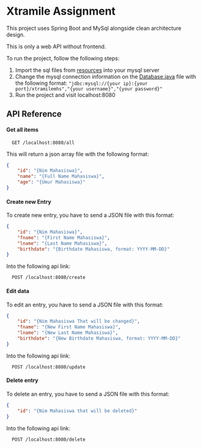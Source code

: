 
# Xtramile Assignment

This project uses Spring Boot and MySql alongside clean architecture design.

This is only a web API without frontend.

To run the project, follow the following steps:

1. Import the sql files from [resources](alpha/src/main/resources) into your mysql server
2. Change the mysql connection information on the [Database.java](alpha/src/main/java/com/sg/xtramile/infrastructure/persistence/DataBase.java) file with the following format:   ```
"jdbc:mysql://{your ip}:{your port}/xtramilemhs","{your username}","{your password}" ```
4. Run the project and visit localhost:8080




## API Reference

#### Get all items

```http
  GET /localhost:8080/all
```
This will return a json array file with the following format:

```json
{
    "id": "{Nim Mahasiswa}",
    "name": "{Full Name Mahasiswa}",
    "age": "{Umur Mahasiswa}"
}
```
#### Create new Entry
To create new entry, you have to send a JSON file with this format:
```json
{
    "id": "{Nim Mahasiswa}",
    "fname": "{First Name Mahasiswa}",
    "lname": "{Last Name Mahasiswa}",
    "birthdate": "{Birthdate Mahasiswa, format: YYYY-MM-DD}"
}
```
Into the following api link:
```http
  POST /localhost:8080/create
```
#### Edit data
To edit an entry, you have to send a JSON file with this format:
```json
{
    "id": "{Nim Mahasiswa That will be changed}",
    "fname": "{New First Name Mahasiswa}",
    "lname": "{New Last Name Mahasiswa}",
    "birthdate": "{New Birthdate Mahasiswa, format: YYYY-MM-DD}"
}
```
Into the following api link:
```http
  POST /localhost:8080/update
```
#### Delete entry
To delete an entry, you have to send a JSON file with this format:
```json
{
    "id": "{Nim Mahasiswa that will be deleted}"
}
```
Into the following api link:
```http
  POST /localhost:8080/delete
```
